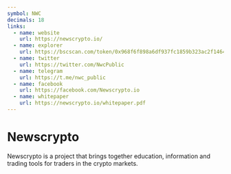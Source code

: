 ```yaml
---
symbol: NWC
decimals: 18
links:
  - name: website
    url: https://newscrypto.io/
  - name: explorer
    url: https://bscscan.com/token/0x968f6f898a6df937fc1859b323ac2f14643e3fed
  - name: twitter
    url: https://twitter.com/NwcPublic
  - name: telegram
    url: https://t.me/nwc_public
  - name: facebook
    url: https://facebook.com/Newscrypto.io
  - name: whitepaper
    url: https://newscrypto.io/whitepaper.pdf
---
```


# Newscrypto

Newscrypto is a project that brings together education, information and trading tools for traders in the crypto markets.
